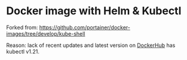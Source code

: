 # Docker image with Helm & Kubectl

Forked from: https://github.com/portainer/docker-images/tree/develop/kube-shell

Reason: lack of recent updates and latest version on [DockerHub](https://hub.docker.com/r/portainer/kubectl-shell/tags) has kubectl v1.21.
